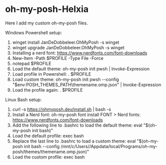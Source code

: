 # oh-my-posh-Helxia
Here I add my custom oh-my-posh files.

Windows Powershell setup:
1. winget install JanDeDobbeleer.OhMyPosh -s winget
2. winget upgrade JanDeDobbeleer.OhMyPosh -s winget
3. Installing a nerd font: https://www.nerdfonts.com/font-downloads
4. New-Item -Path $PROFILE -Type File -Force
5. notepad $PROFILE
6. Load the default theme: oh-my-posh init pwsh | Invoke-Expression
7. Load profile in Powershell: . $PROFILE
8. Load custom theme: oh-my-posh init pwsh --config "$env:POSH_THEMES_PATH\themename.omp.json" | Invoke-Expression
9. Load the profile again: . $PROFILE

Linux Bash setup:
1. curl -s https://ohmyposh.dev/install.sh | bash -s
2. Install a Nerd font: oh-my-posh font install FONT > 
    Nerd fonts: https://www.nerdfonts.com/font-downloads
3. Add the following line to .bashrc to load the default theme: eval "$(oh-my-posh init bash)"
4. Load the default profile: exec bash
5. Replace the last line to .bashrc to load a custom theme: 
   eval "$(oh-my-posh init bash --config /mnt/c/Users/<WINDOWSUSERNAME>/Appdata/local/Programs/oh-my-posh/themes/themename.omp.json)"
6. Load the custom profile: exec bash
